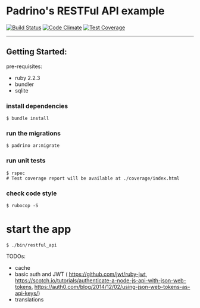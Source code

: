 # Padrino's RESTFul API example

[![Build Status](https://travis-ci.org/marioluan/ruby-web-frameworks-examples.svg?branch=master)](https://travis-ci.org/marioluan/ruby-web-frameworks-examples)
[![Code Climate](https://codeclimate.com/github/marioluan/ruby-web-frameworks-examples/badges/gpa.svg)](https://codeclimate.com/github/marioluan/ruby-web-frameworks-examples)
[![Test Coverage](https://codeclimate.com/github/marioluan/ruby-web-frameworks-examples/badges/coverage.svg)](https://codeclimate.com/github/marioluan/ruby-web-frameworks-examples/coverage)
***

## Getting Started:

pre-requisites:
- ruby 2.2.3
- bundler
- sqlite

### install dependencies
```shell
$ bundle install
```

### run the migrations
```shell
$ padrino ar:migrate
```

### run unit tests
```shell
$ rspec
# Test coverage report will be available at ./coverage/index.html
```

### check code style
```shell
$ rubocop -S
```

# start the app
```shell
$ ./bin/restful_api
```

TODOs:
- cache
- basic auth and JWT ( https://github.com/jwt/ruby-jwt, https://scotch.io/tutorials/authenticate-a-node-js-api-with-json-web-tokens, https://auth0.com/blog/2014/12/02/using-json-web-tokens-as-api-keys/)
- translations
